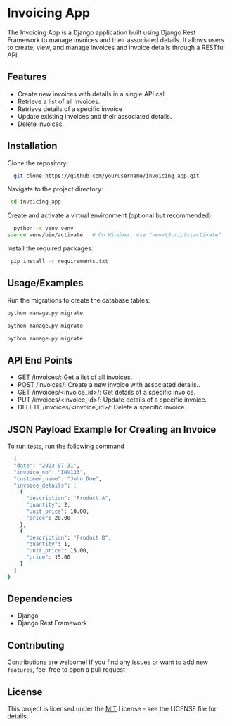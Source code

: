 
# Invoicing App

The Invoicing App is a Django application built using Django Rest Framework to manage invoices and their associated details. It allows users to create, view, and manage invoices and invoice details through a RESTful API.


## Features

- Create new invoices with details in a single API call
- Retrieve a list of all invoices.
- Retrieve details of a specific invoice
- Update existing invoices and their associated details.
- Delete invoices.


## Installation

Clone the repository:

```bash
  git clone https://github.com/yourusername/invoicing_app.git

```
    
Navigate to the project directory:


```bash
 cd invoicing_app
```

Create and activate a virtual environment (optional but recommended):

```bash
  python -m venv venv
source venv/bin/activate   # On Windows, use "venv\Scripts\activate"

```
    
Install the required packages:


```bash
 pip install -r requirements.txt

```
## Usage/Examples

Run the migrations to create the database tables:


```bash
python manage.py migrate
```

```bash
python manage.py migrate
```
```bash
python manage.py migrate
```
## API End Points

- GET /invoices/: Get a list of all invoices.
- POST /invoices/: Create a new invoice with associated details..
- GET /invoices/<invoice_id>/: Get details of a specific invoice.
- PUT /invoices/<invoice_id>/: Update details of a specific invoice.
- DELETE /invoices/<invoice_id>/: Delete a specific invoice.


## JSON Payload Example for Creating an Invoice

To run tests, run the following command

```bash
  {
  "date": "2023-07-31",
  "invoice_no": "INV123",
  "customer_name": "John Doe",
  "invoice_details": [
    {
      "description": "Product A",
      "quantity": 2,
      "unit_price": 10.00,
      "price": 20.00
    },
    {
      "description": "Product B",
      "quantity": 1,
      "unit_price": 15.00,
      "price": 15.00
    }
  ]
}

```


## Dependencies

- Django
- Django Rest Framework


## Contributing

Contributions are welcome! If you find any issues or want to add new `features`, feel free to open a pull request


## License

This project is licensed under the [MIT](https://choosealicense.com/licenses/mit/) License - see the LICENSE file for details.
